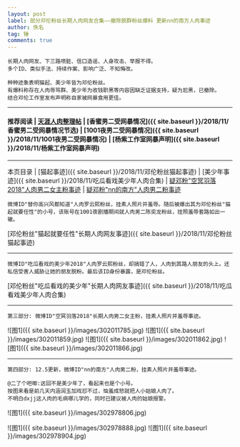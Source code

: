 ```yaml
---
layout: post
label: 部分邓伦粉丝长期人肉网友合集——撤除脱群粉丝爆料 更新nn的南方人肉事迹
author: 佚名
tag: 锤
comments: true
---
```


    长期人肉网友、下三路喷脏、信口造谣、人身攻击、举报不得。
    多个ID、类似手法、持续作案、影响广泛、不知悔改。
    
    种种迹象表明猫起、美少年皆为邓伦粉丝。
    有爆料称存在人肉辱骂群、美少年为收钱职黑等内容因缺乏证据支持，疑为尬黑，已撤除。
    结合邓伦工作室发布声明称自家被网暴食用更佳。
    
---

#### 推荐阅读 | [天涯人肉整理帖](http://bbs.tianya.cn/post-funinfo-7745960-1.shtml) | [香蜜男二受网暴情况]({{ site.baseurl }}/2018/11/香蜜男二受网暴情况节选) | [1001夜男二受网暴情况]({{ site.baseurl }}/2018/11/1001夜男二受网暴情况) | [杨紫工作室网暴声明]({{ site.baseurl }}/2018/11/杨紫工作室网暴声明) 

---

本页目录 \| [猫起事迹]({{ site.baseurl }}/2018/11/邓伦粉丝猫起事迹) \| [美少年事迹]({{ site.baseurl }}/2018/11/吃瓜看戏美少年人肉合集) \| [疑邓粉"空冥羽落2018"人肉男二女主粉事迹](#dxjjc) \| [疑邓粉"nn的南方"人肉男二粉事迹](#dxjjd)

<a class="anchor" name="dxjja"></a>

    微博ID"替你高兴风都知道"人肉罗云熙粉丝，挂素人照片并羞辱。随后被爆出其为邓伦粉丝"猫起就要任性"的小号，该账号在1001夜剧播期间就人肉男二陈奕龙粉丝，挂照羞辱套路如出一辙。

[邓伦粉丝"猫起就要任性"长期人肉网友事迹]({{ site.baseurl }}/2018/11/邓伦粉丝猫起事迹)

---

<a class="anchor" name="dxjjb"></a>

    微博ID"吃瓜看戏的美少年2018"人肉罗云熙粉丝，却搞错了人，人肉到其路人朋友的头上。还私信受害人威胁让她的朋友脱粉。最后该ID身份暴露，是邓伦粉丝。

[邓伦粉丝"吃瓜看戏的美少年"长期人肉网友事迹]({{ site.baseurl }}/2018/11/吃瓜看戏美少年人肉合集)

---

<a class="anchor" name="dxjjc"></a>

    第三部分: 微博ID"空冥羽落2018"长期人肉男二女主粉，挂素人照片并羞辱事迹。

![图1]({{ site.baseurl }}/images/302011785.jpg)
![图1]({{ site.baseurl }}/images/302011859.jpg)
![图1]({{ site.baseurl }}/images/302011862.jpg)
![图1]({{ site.baseurl }}/images/302011866.jpg)

---

<a class="anchor" name="dxjjc"></a>

    第四部分: 12.5更新，微博ID"nn的南方"人肉男二粉，挂素人照片并羞辱事迹。
    
    @二了个吧唧:这回不是美少年了，看起来也是个小号。
    按图来看是前几天内涵润玉加戏怼不过，恼羞成怒就把人小姑娘人肉了。
    不明白dxjj这人肉的毛病哪儿学的，同时已建议被人肉的姑娘报警。

![图1]({{ site.baseurl }}/images/302978806.jpg)

![图1]({{ site.baseurl }}/images/302978888.jpg)
![图1]({{ site.baseurl }}/images/302978904.jpg)

